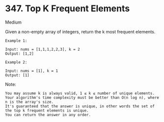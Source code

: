 # 347. Top K Frequent Elements
Medium

Given a non-empty array of integers, return the k most frequent elements.

```
Example 1:

Input: nums = [1,1,1,2,2,3], k = 2
Output: [1,2]

Example 2:

Input: nums = [1], k = 1
Output: [1]
```

Note:

    You may assume k is always valid, 1 ≤ k ≤ number of unique elements.
    Your algorithm's time complexity must be better than O(n log n), where n is the array's size.
    It's guaranteed that the answer is unique, in other words the set of the top k frequent elements is unique.
    You can return the answer in any order.

